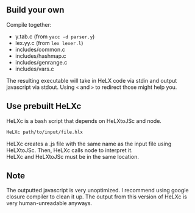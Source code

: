 ## Build your own  
Compile together:  
* y.tab.c (from `yacc -d parser.y`)  
* lex.yy.c (from `lex lexer.l`)  
* includes/common.c  
* includes/hashmap.c  
* includes/genrange.c  
* includes/vars.c  

The resulting executable will take in HeLX code via stdin and output javascript via stdout. Using `<` and `>` to redirect those might help you.
  
## Use prebuilt HeLXc
HeLXc is a bash script that depends on HeLXtoJSc and node.
```sh
HeLXc path/to/input/file.hlx
```  
HeLXc creates a .js file with the same name as the input file using HeLXtoJSc. Then, HeLXc calls node to interpret it.  
HeLXc and HeLXtoJSc must be in the same location.  
  
## Note  
The outputted javascript is very unoptimized. I recommend using google closure compiler to clean it up. The output from this version of HeLXc is very human-unreadable anyways.
